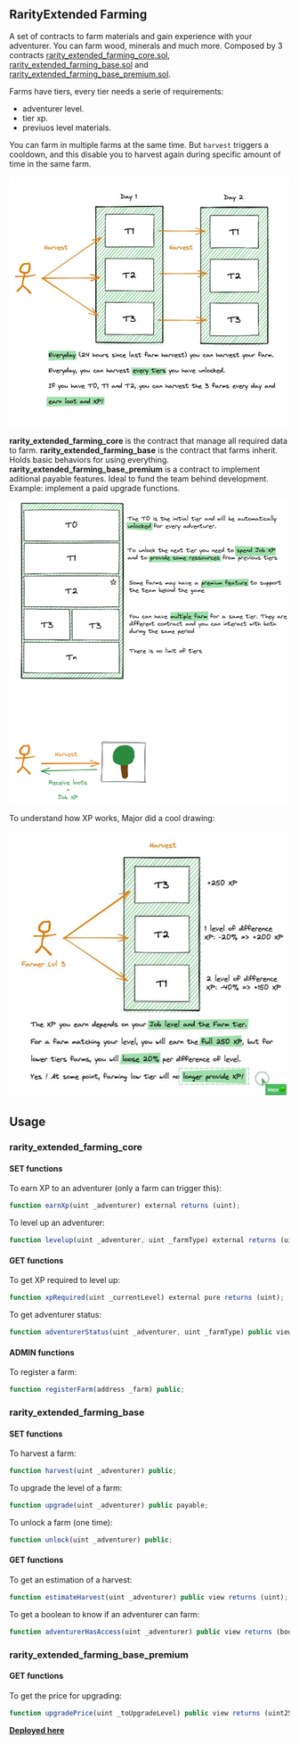 ## RarityExtended Farming

A set of contracts to farm materials and gain experience with your adventurer. You can farm wood, minerals and much more.
Composed by 3 contracts [rarity_extended_farming_core.sol](rarity_extended_farming_core.sol), [rarity_extended_farming_base.sol](rarity_extended_farming_base.sol) and [rarity_extended_farming_base_premium.sol](rarity_extended_farming_base_premium.sol).

Farms have tiers, every tier needs a serie of requirements:

- adventurer level.
- tier xp.
- previuos level materials.

You can farm in multiple farms at the same time. But `harvest` triggers a cooldown, and this disable you to harvest again during specific amount of time in the same farm.

![Concept](farmingTiersConcept.jpg)

**rarity_extended_farming_core** is the contract that manage all required data to farm.
**rarity_extended_farming_base** is the contract that farms inherit. Holds basic behaviors for using everything.
**rarity_extended_farming_base_premium** is a contract to implement aditional payable features. Ideal to fund the team behind development. Example: implement a paid upgrade functions.

![Concept](farmingConcept.png)

To understand how XP works, Major did a cool drawing:

![Concept](farmingXPConcept.jpg)

## Usage

### rarity_extended_farming_core

#### SET functions

To earn XP to an adventurer (only a farm can trigger this):

```js
function earnXp(uint _adventurer) external returns (uint);
```

To level up an adventurer:

```js
function levelup(uint _adventurer, uint _farmType) external returns (uint);
```

#### GET functions

To get XP required to level up:

```js
function xpRequired(uint _currentLevel) external pure returns (uint);
```

To get adventurer status:

```js
function adventurerStatus(uint _adventurer, uint _farmType) public view returns (uint, uint);
```

#### ADMIN functions

To register a farm:

```js
function registerFarm(address _farm) public;
```

### rarity_extended_farming_base

#### SET functions

To harvest a farm:

```js
function harvest(uint _adventurer) public;
```

To upgrade the level of a farm:

```js
function upgrade(uint _adventurer) public payable;
```

To unlock a farm (one time):

```js
function unlock(uint _adventurer) public;
```

#### GET functions

To get an estimation of a harvest:

```js
function estimateHarvest(uint _adventurer) public view returns (uint);
```

To get a boolean to know if an adventurer can farm:

```js
function adventurerHasAccess(uint _adventurer) public view returns (bool);
```

### rarity_extended_farming_base_premium

#### GET functions

To get the price for upgrading:

```js
function upgradePrice(uint _toUpgradeLevel) public view returns (uint256);
```

**[Deployed here](../../../DEPLOYEDCONTRACTS.md#Farm)**